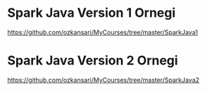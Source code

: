 # Spark Java Version 1 Ornegi

https://github.com/ozkansari/MyCourses/tree/master/SparkJava1



# Spark Java Version 2 Ornegi

https://github.com/ozkansari/MyCourses/tree/master/SparkJava2

